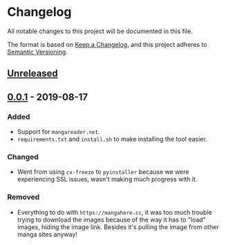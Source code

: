 # Changelog
All notable changes to this project will be documented in this file.

The format is based on [Keep a Changelog](https://keepachangelog.com/en/1.0.0/),
and this project adheres to [Semantic Versioning](https://semver.org/spec/v2.0.0.html).

## [Unreleased]

## [0.0.1] - 2019-08-17
### Added
- Support for `mangareader.net`.
- `requirements.txt` and `install.sh` to make installing the 
tool easier.

### Changed
- Went from using `cx-freeze` to `pyinstaller` because we were 
experiencing SSL issues, wasn't making much progress with it. 

### Removed
- Everything to do with `https://mangahere.cc`, it was too much 
trouble trying to download the images because of the way it has 
to "load" images, hiding the image link. Besides it's pulling
the image from other manga sites anyway!

[Unreleased]: https://github.com/SakeebHossain/Manga-Downloader/compare/v0.0.1...HEAD
[0.0.2]: https://github.com/SakeebHossain/Manga-Downloader/compare/v0.0.1...v0.0.2
[0.0.1]: https://github.com/SakeebHossain/Manga-Downloader/releases/tag/v0.0.1
